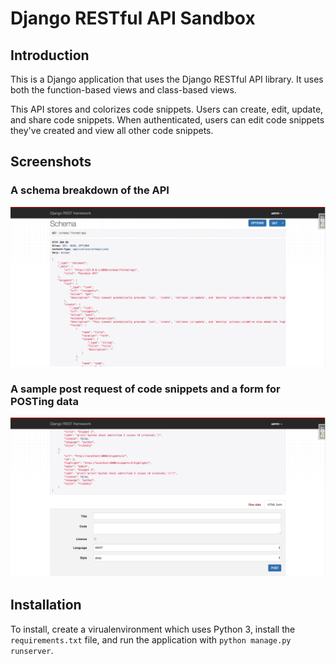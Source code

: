Django RESTful API Sandbox
===

## Introduction

This is a Django application that uses the Django RESTful API library. It uses both the function-based views and class-based views.

This API stores and colorizes code snippets. Users can create, edit, update, and share code snippets. When authenticated, users can edit code snippets they've created and view all other code snippets.

## Screenshots

### A schema breakdown of the API

![screenshot](django-rest-api.png)

### A sample post request of code snippets and a form for POSTing data

![screenshot](rest-screenshot.png)

## Installation

To install, create a virualenvironment which uses Python 3, install the `requirements.txt` file, and run the application with `python manage.py runserver`.